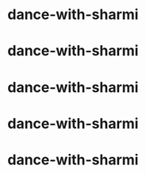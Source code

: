 # dance-with-sharmi
# dance-with-sharmi
# dance-with-sharmi
# dance-with-sharmi
# dance-with-sharmi
